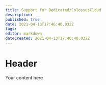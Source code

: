 ```yaml
---
title: Support for Dedicated/ColossusCloud
description: 
published: true
date: 2021-04-13T17:46:40.032Z
tags: 
editor: markdown
dateCreated: 2021-04-13T17:46:40.032Z
---
```


# Header
Your content here
